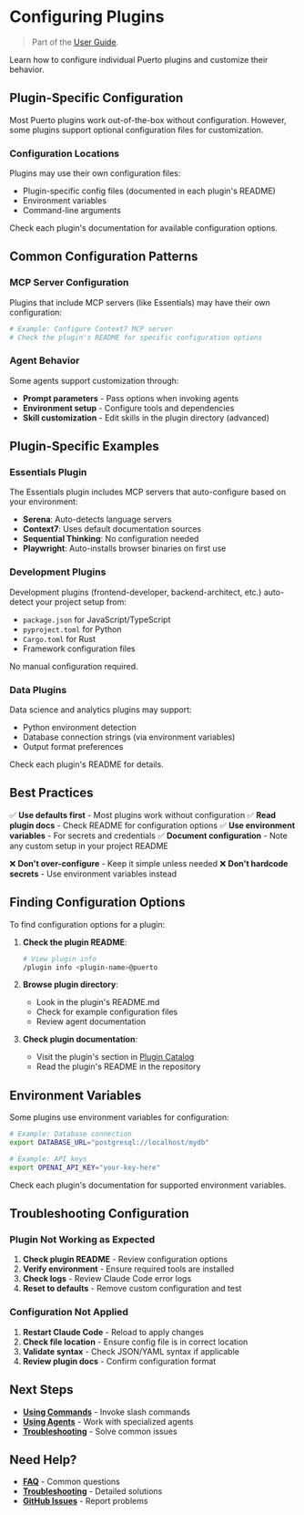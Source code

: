 # Configuring Plugins
> Part of the [User Guide](index.md).

Learn how to configure individual Puerto plugins and customize their behavior.

## Plugin-Specific Configuration

Most Puerto plugins work out-of-the-box without configuration. However, some plugins support optional configuration files for customization.

### Configuration Locations

Plugins may use their own configuration files:
- Plugin-specific config files (documented in each plugin's README)
- Environment variables
- Command-line arguments

Check each plugin's documentation for available configuration options.

## Common Configuration Patterns

### MCP Server Configuration

Plugins that include MCP servers (like Essentials) may have their own configuration:

```bash
# Example: Configure Context7 MCP server
# Check the plugin's README for specific configuration options
```

### Agent Behavior

Some agents support customization through:
- **Prompt parameters** - Pass options when invoking agents
- **Environment setup** - Configure tools and dependencies
- **Skill customization** - Edit skills in the plugin directory (advanced)

## Plugin-Specific Examples

### Essentials Plugin

The Essentials plugin includes MCP servers that auto-configure based on your environment:
- **Serena**: Auto-detects language servers
- **Context7**: Uses default documentation sources
- **Sequential Thinking**: No configuration needed
- **Playwright**: Auto-installs browser binaries on first use

### Development Plugins

Development plugins (frontend-developer, backend-architect, etc.) auto-detect your project setup from:
- `package.json` for JavaScript/TypeScript
- `pyproject.toml` for Python
- `Cargo.toml` for Rust
- Framework configuration files

No manual configuration required.

### Data Plugins

Data science and analytics plugins may support:
- Python environment detection
- Database connection strings (via environment variables)
- Output format preferences

Check each plugin's README for details.

## Best Practices

✅ **Use defaults first** - Most plugins work without configuration
✅ **Read plugin docs** - Check README for configuration options
✅ **Use environment variables** - For secrets and credentials
✅ **Document configuration** - Note any custom setup in your project README

❌ **Don't over-configure** - Keep it simple unless needed
❌ **Don't hardcode secrets** - Use environment variables instead

## Finding Configuration Options

To find configuration options for a plugin:

1. **Check the plugin README**:
   ```bash
   # View plugin info
   /plugin info <plugin-name>@puerto
   ```

2. **Browse plugin directory**:
   - Look in the plugin's README.md
   - Check for example configuration files
   - Review agent documentation

3. **Check plugin documentation**:
   - Visit the plugin's section in [Plugin Catalog](../plugins/by-category.md)
   - Read the plugin's README in the repository

## Environment Variables

Some plugins use environment variables for configuration:

```bash
# Example: Database connection
export DATABASE_URL="postgresql://localhost/mydb"

# Example: API keys
export OPENAI_API_KEY="your-key-here"
```

Check each plugin's documentation for supported environment variables.

## Troubleshooting Configuration

### Plugin Not Working as Expected

1. **Check plugin README** - Review configuration options
2. **Verify environment** - Ensure required tools are installed
3. **Check logs** - Review Claude Code error logs
4. **Reset to defaults** - Remove custom configuration and test

### Configuration Not Applied

1. **Restart Claude Code** - Reload to apply changes
2. **Check file location** - Ensure config file is in correct location
3. **Validate syntax** - Check JSON/YAML syntax if applicable
4. **Review plugin docs** - Confirm configuration format

## Next Steps

- **[Using Commands](using-commands.md)** - Invoke slash commands
- **[Using Agents](using-agents.md)** - Work with specialized agents
- **[Troubleshooting](troubleshooting.md)** - Solve common issues

## Need Help?

- **[FAQ](faq.md)** - Common questions
- **[Troubleshooting](troubleshooting.md)** - Detailed solutions
- **[GitHub Issues](https://github.com/bandofai/puerto/issues)** - Report problems

